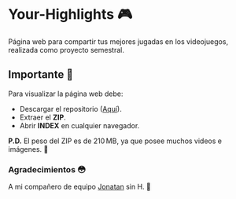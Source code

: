 # Your-Highlights 🎮
Página web para compartir tus mejores jugadas en los videojuegos, realizada como proyecto semestral.

## Importante 🐼
Para visualizar la página web debe:
- Descargar el repositorio ([Aquí](https://github.com/Armandoki/Your-Highlights/archive/refs/heads/main.zip)). 
- Extraer el __ZIP__.
- Abrir __INDEX__ en cualquier navegador.

__P.D.__ El peso del ZIP es de 210 MB, ya que posee muchos videos e imágenes. 🧐

### Agradecimientos 😳
A mi compañero de equipo [Jonatan](https://github.com/Jonna-NwT) sin H. 🙈
